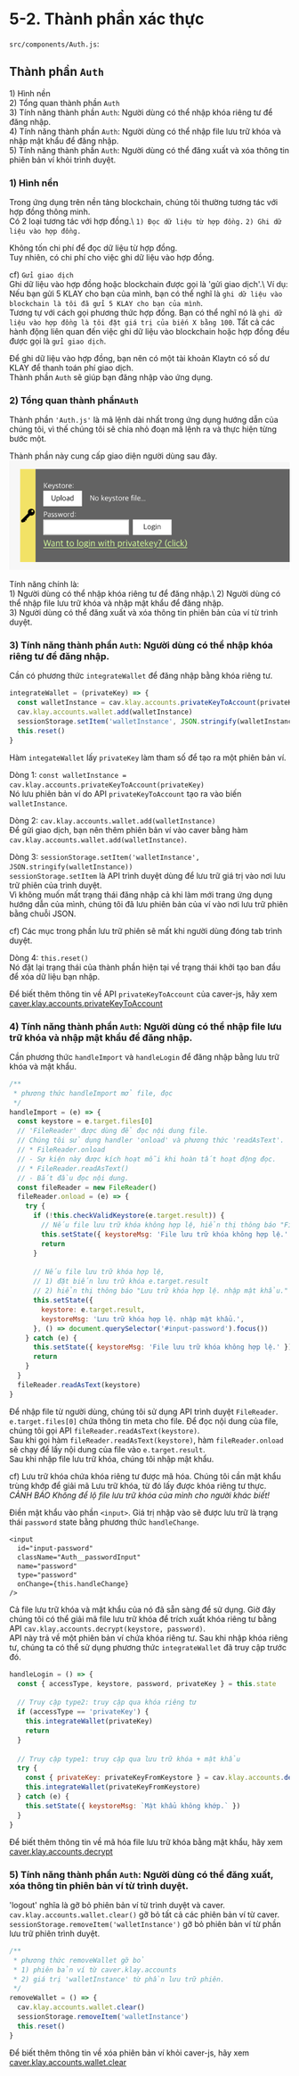 # 5-2. Thành phần xác thực

`src/components/Auth.js`:

## Thành phần `Auth` <a href="#auth-component" id="auth-component"></a>

1\) Hình nền\
2\) Tổng quan thành phần `Auth`\
3\) Tính năng thành phần `Auth`: Người dùng có thể nhập khóa riêng tư để đăng nhập.\
4\) Tính năng thành phần `Auth`: Người dùng có thể nhập file lưu trữ khóa và nhập mật khẩu để đăng nhập.\
5\) Tính năng thành phần `Auth`: Người dùng có thể đăng xuất và xóa thông tin phiên bản ví khỏi trình duyệt.

### 1) Hình nền <a href="#1-background" id="1-background"></a>

Trong ứng dụng trên nền tảng blockchain, chúng tôi thường tương tác với hợp đồng thông minh.\
Có 2 loại tương tác với hợp đồng.\ `1) Đọc dữ liệu từ hợp đồng.` `2) Ghi dữ liệu vào hợp đồng.`

Không tốn chi phí để đọc dữ liệu từ hợp đồng.\
Tuy nhiên, có chi phí cho việc ghi dữ liệu vào hợp đồng.

cf) `Gửi giao dịch`\
Ghi dữ liệu vào hợp đồng hoặc blockchain được gọi là 'gửi giao dịch'.\ Ví dụ: Nếu bạn gửi 5 KLAY cho bạn của mình, bạn có thể nghĩ là `ghi dữ liệu vào blockchain là tôi đã gửi 5 KLAY cho bạn của mình`.\
Tương tự với cách gọi phương thức hợp đồng. Bạn có thể nghĩ nó là `ghi dữ liệu vào hợp đồng là tôi đặt giá trị của biến X bằng 100`. Tất cả các hành động liên quan đến việc ghi dữ liệu vào blockchain hoặc hợp đồng đều được gọi là `gửi giao dịch`.

Để ghi dữ liệu vào hợp đồng, bạn nên có một tài khoản Klaytn có số dư KLAY để thanh toán phí giao dịch.\
Thành phần `Auth` sẽ giúp bạn đăng nhập vào ứng dụng.

### 2) Tổng quan thành phần`Auth` <a href="#2-auth-component-overview" id="2-auth-component-overview"></a>

Thành phần `'Auth.js'` là mã lệnh dài nhất trong ứng dụng hướng dẫn của chúng tôi, vì thế chúng tôi sẽ chia nhỏ đoạn mã lệnh ra và thực hiện từng bước một.

Thành phần này cung cấp giao diện người dùng sau đây. ![auth-component](../../../../bapp/tutorials/count-bapp/images/tutorial-auth-component.png)

Tính năng chính là:\
1\) Người dùng có thể nhập khóa riêng tư để đăng nhập.\ 2\) Người dùng có thể nhập file lưu trữ khóa và nhập mật khẩu để đăng nhập.\
3\) Người dùng có thể đăng xuất và xóa thông tin phiên bản của ví từ trình duyệt.

### 3) Tính năng thành phần `Auth`: Người dùng có thể nhập khóa riêng tư để đăng nhập. <a href="#3-auth-component-feature-user-can-input-private-key-to-login" id="3-auth-component-feature-user-can-input-private-key-to-login"></a>

Cần có phương thức `integrateWallet` để đăng nhập bằng khóa riêng tư.

```javascript
integrateWallet = (privateKey) => {
  const walletInstance = cav.klay.accounts.privateKeyToAccount(privateKey)
  cav.klay.accounts.wallet.add(walletInstance)
  sessionStorage.setItem('walletInstance', JSON.stringify(walletInstance))
  this.reset()
}
```

Hàm `integateWallet` lấy `privateKey` làm tham số để tạo ra một phiên bản ví.

Dòng 1: `const walletInstance = cav.klay.accounts.privateKeyToAccount(privateKey)`\
Nó lưu phiên bản ví do API `privateKeyToAccount` tạo ra vào biến `walletInstance`.

Dòng 2: `cav.klay.accounts.wallet.add(walletInstance)`\
Để gửi giao dịch, bạn nên thêm phiên bản ví vào caver bằng hàm `cav.klay.accounts.wallet.add(walletInstance)`.

Dòng 3: `sessionStorage.setItem('walletInstance', JSON.stringify(walletInstance))`\
`sessionStorage.setItem` là API trình duyệt dùng để lưu trữ giá trị vào nơi lưu trữ phiên của trình duyệt.\
Vì không muốn mất trạng thái đăng nhập cả khi làm mới trang ứng dụng hướng dẫn của mình, chúng tôi đã lưu phiên bản của ví vào nơi lưu trữ phiên bằng chuỗi JSON.

cf) Các mục trong phần lưu trữ phiên sẽ mất khi người dùng đóng tab trình duyệt.

Dòng 4: `this.reset()`\
Nó đặt lại trạng thái của thành phần hiện tại về trạng thái khởi tạo ban đầu để xóa dữ liệu bạn nhập.

Để biết thêm thông tin về API `privateKeyToAccount` của caver-js, hãy xem [caver.klay.accounts.privateKeyToAccount](../../../sdk/caver-js/v1.4.1/api-references/caver.klay.accounts.md#privatekeytoaccount)

### 4) Tính năng thành phần `Auth`: Người dùng có thể nhập file lưu trữ khóa và nhập mật khẩu để đăng nhập. <a href="#4-auth-component-feature-user-can-import-keystore-file-and-input-password-to-log" id="4-auth-component-feature-user-can-import-keystore-file-and-input-password-to-log"></a>

Cần phương thức `handleImport` và `handleLogin` để đăng nhập bằng lưu trữ khóa và mật khẩu.

```javascript
/**
 * phương thức handleImport mở file, đọc
 */
handleImport = (e) => {
  const keystore = e.target.files[0]
  // 'FileReader' được dùng để đọc nội dung file.
  // Chúng tôi sử dụng handler 'onload' và phương thức 'readAsText'.
  // * FileReader.onload
  // - Sự kiện này được kích hoạt mỗi khi hoàn tất hoạt động đọc.
  // * FileReader.readAsText()
  // - Bắt đầu đọc nội dung.
  const fileReader = new FileReader()
  fileReader.onload = (e) => {
    try {
      if (!this.checkValidKeystore(e.target.result)) {
        // Nếu file lưu trữ khóa không hợp lệ, hiển thị thông báo "File lưu trữ khóa không hợp lệ."
        this.setState({ keystoreMsg: 'File lưu trữ khóa không hợp lệ.' })
        return
      }

      // Nếu file lưu trữ khóa hợp lệ,
      // 1) đặt biến lưu trữ khóa e.target.result
      // 2) hiển thị thông báo "Lưu trữ khóa hợp lệ. nhập mật khẩu."
      this.setState({
        keystore: e.target.result,
        keystoreMsg: 'Lưu trữ khóa hợp lệ. nhập mật khẩu.',
      }, () => document.querySelector('#input-password').focus())
    } catch (e) {
      this.setState({ keystoreMsg: 'File lưu trữ khóa không hợp lệ.' })
      return
    }
  }
  fileReader.readAsText(keystore)
}
```

Để nhập file từ người dùng, chúng tôi sử dụng API trình duyệt `FileReader`.\
`e.target.files[0]` chứa thông tin meta cho file. Để đọc nội dung của file, chúng tôi gọi API `fileReader.readAsText(keystore)`.\
Sau khi gọi hàm `fileReader.readAsText(keystore)`, hàm `fileReader.onload` sẽ chạy để lấy nội dung của file vào `e.target.result`.\
Sau khi nhập file lưu trữ khóa, chúng tôi nhập mật khẩu.

cf) Lưu trữ khóa chứa khóa riêng tư được mã hóa. Chúng tôi cần mật khẩu trùng khớp để giải mã Lưu trữ khóa, từ đó lấy được khóa riêng tư thực.\
_CẢNH BÁO Không để lộ file lưu trữ khóa của mình cho người khác biết!_

Điền mật khẩu vào phần `<input>`. Giá trị nhập vào sẽ được lưu trữ là trạng thái `password` state bằng phương thức `handleChange`.

```markup
<input
  id="input-password"
  className="Auth__passwordInput"
  name="password"
  type="password"
  onChange={this.handleChange}
/>
```

Cả file lưu trữ khóa và mật khẩu của nó đã sẵn sàng để sử dụng. Giờ đây chúng tôi có thể giải mã file lưu trữ khóa để trích xuất khóa riêng tư bằng API `cav.klay.accounts.decrypt(keystore, password)`.\
API này trả về một phiên bản ví chứa khóa riêng tư. Sau khi nhập khóa riêng tư, chúng ta có thể sử dụng phương thức `integrateWallet` đã truy cập trước đó.

```javascript
handleLogin = () => {
  const { accessType, keystore, password, privateKey } = this.state

  // Truy cập type2: truy cập qua khóa riêng tư
  if (accessType == 'privateKey') {
    this.integrateWallet(privateKey)
    return
  }

  // Truy cập type1: truy cập qua lưu trữ khóa + mật khẩu
  try {
    const { privateKey: privateKeyFromKeystore } = cav.klay.accounts.decrypt(keystore, password)
    this.integrateWallet(privateKeyFromKeystore)
  } catch (e) {
    this.setState({ keystoreMsg: `Mật khẩu không khớp.` })
  }
}
```

Để biết thêm thông tin về mã hóa file lưu trữ khóa bằng mật khẩu, hãy xem [caver.klay.accounts.decrypt](../../../sdk/caver-js/v1.4.1/api-references/caver.klay.accounts.md#decrypt)

### 5) Tính năng thành phần `Auth`: Người dùng có thể đăng xuất, xóa thông tin phiên bản ví từ trình duyệt. <a href="#5-auth-component-feature-user-can-logout-remove-wallet-instance-information-from" id="5-auth-component-feature-user-can-logout-remove-wallet-instance-information-from"></a>

'logout' nghĩa là gỡ bỏ phiên bản ví từ trình duyệt và caver.\
`cav.klay.accounts.wallet.clear()` gỡ bỏ tất cả các phiên bản ví từ caver.\
`sessionStorage.removeItem('walletInstance')` gỡ bỏ phiên bản ví từ phần lưu trữ phiên trình duyệt.

```javascript
/**
 * phương thức removeWallet gỡ bỏ
 * 1) phiên bản ví từ caver.klay.accounts
 * 2) giá trị 'walletInstance' từ phần lưu trữ phiên.
 */
removeWallet = () => {
  cav.klay.accounts.wallet.clear()
  sessionStorage.removeItem('walletInstance')
  this.reset()
}
```

Để biết thêm thông tin về xóa phiên bản ví khỏi caver-js, hãy xem [caver.klay.accounts.wallet.clear](../../../sdk/caver-js/v1.4.1/api-references/caver.klay.accounts.md#wallet-clear)

